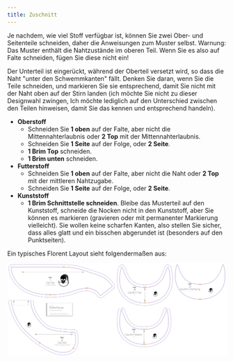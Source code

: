 ```yaml
---
title: Zuschnitt
---
```


Je nachdem, wie viel Stoff verfügbar ist, können Sie zwei Ober- und Seitenteile schneiden, daher die Anweisungen zum Muster selbst. Warnung: Das Muster enthält die Nahtzustände im oberen Teil. Wenn Sie es also auf Falte schneiden, fügen Sie diese nicht ein!

Der Unterteil ist eingerückt, während der Oberteil versetzt wird, so dass die Naht "unter den Schwemmkanten" fällt. Denken Sie daran, wenn Sie die Teile schneiden, und markieren Sie sie entsprechend, damit Sie nicht mit der Naht oben auf der Stirn landen (ich möchte Sie nicht zu dieser Designwahl zwingen, Ich möchte lediglich auf den Unterschied zwischen den Teilen hinweisen, damit Sie das kennen und entsprechend handeln).

-   **Oberstoff**
    -   Schneiden Sie **1 oben** auf der Falte, aber nicht die Mittennahterlaubnis oder **2 Top** mit der Mittennahterlaubnis.
    -   Schneiden Sie **1 Seite** auf der Folge, oder **2 Seite**.
    -   **1 Brim Top** schneiden.
    -   **1 Brim unten** schneiden.
-   **Futterstoff**
    -   Schneiden Sie **1 oben** auf der Falte, aber nicht die Naht oder **2 Top** mit der mittleren Nahtzugabe.
    -   Schneiden Sie **1 Seite** auf der Folge, oder **2 Seite**.
-   **Kunststoff**
    -   **1 Brim Schnittstelle schneiden**. Bleibe das Musterteil auf den Kunststoff, schneide die Nocken nicht in den Kunststoff, aber Sie können es markieren (gravieren oder mit permanenter Markierung vielleicht). Sie wollen keine scharfen Kanten, also stellen Sie sicher, dass alles glatt und ein bisschen abgerundet ist (besonders auf den Punktseiten).

Ein typisches Florent Layout sieht folgendermaßen aus:

![Ein typisches Florent Layout](layout.svg)
